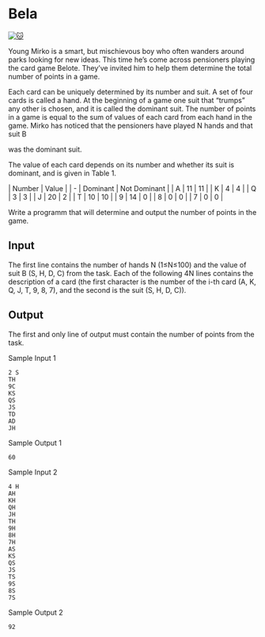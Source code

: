 # Bela

[![:cat:](https://open.kattis.com/favicon)](https://open.kattis.com/problems/bela)

Young Mirko is a smart, but mischievous boy who often wanders around parks looking for new ideas. This time he’s come across pensioners playing the card game Belote. They’ve invited him to help them determine the total number of points in a game.

Each card can be uniquely determined by its number and suit. A set of four cards is called a hand. At the beginning of a game one suit that “trumps” any other is chosen, and it is called the dominant suit. The number of points in a game is equal to the sum of values of each card from each hand in the game. Mirko has noticed that the pensioners have played N
hands and that suit B

was the dominant suit.

The value of each card depends on its number and whether its suit is dominant, and is given in Table 1.

| Number | Value | 
| - | Dominant | Not Dominant |
| A | 11 | 11 |
| K | 4 | 4 |
| Q | 3 | 3 |
| J | 20 | 2 |
| T | 10 | 10 |
| 9 | 14 | 0 |
| 8 | 0 | 0 |
| 7 | 0 | 0 |

Write a programm that will determine and output the number of points in the game.

## Input

The first line contains the number of hands N (1≤N≤100) and the value of suit B (S, H, D, C) from the task. Each of the following 4N lines contains the description of a card (the first character is the number of the i-th card (A, K, Q, J, T, 9, 8, 7), and the second is the suit (S, H, D, C)).

## Output

The first and only line of output must contain the number of points from the task.

Sample Input 1
```
2 S
TH
9C
KS
QS
JS
TD
AD
JH
```
Sample Output 1
```
60
```

Sample Input 2
```
4 H
AH
KH
QH
JH
TH
9H
8H
7H
AS
KS
QS
JS
TS
9S
8S
7S
```
Sample Output 2
```
92
```
